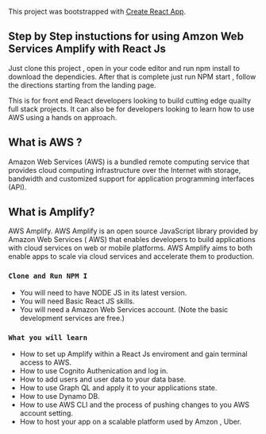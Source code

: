This project was bootstrapped with [Create React App](https://github.com/facebook/create-react-app).

## Step by Step instuctions for using Amzon Web Services Amplify with React Js

Just clone this project , open in your code editor and run npm install to download the dependicies. After that is complete just run NPM start , follow the directions starting from the landing page.

This is for front end React developers looking to build cutting edge quailty full stack projects. It can also be for developers looking to learn how to use AWS using a hands on approach. 

## What is AWS ?
Amazon Web Services (AWS) is a bundled remote computing service that provides cloud computing infrastructure over the Internet with storage, bandwidth and customized support for application programming interfaces (API).

## What is Amplify?
AWS Amplify. AWS Amplify is an open source JavaScript library provided by Amazon Web Services ( AWS) that enables developers to build applications with cloud services on web or mobile platforms. AWS Amplify aims to both enable apps to scale via cloud services and accelerate them to production.


### `Clone and Run NPM I`

- You will need to have NODE JS in its latest version.
- You will need Basic React JS skills.
- You will need a Amazon Web Services account. (Note the basic development services are free.)


### `What you will learn`

- How to set up Amplify within a React Js enviroment and gain terminal access to AWS.
- How to use Cognito Authenication and log in.
- How to add users and user data to your data base.
- How to use Graph QL and apply it to your applications state.
- How to use Dynamo DB.
- How to use AWS CLI and the process of pushing changes to you AWS account setting.
- How to host your app on a scalable platform used by Amzon , Uber.

